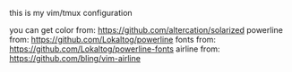 this is my vim/tmux configuration

you can get 
color from: https://github.com/altercation/solarized
powerline from: https://github.com/Lokaltog/powerline
fonts from: https://github.com/Lokaltog/powerline-fonts
airline from: https://github.com/bling/vim-airline
